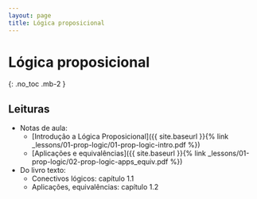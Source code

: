 ```yaml
---
layout: page
title: Lógica proposicional
---
```


# Lógica proposicional
{: .no_toc .mb-2 }

## Leituras

- Notas de aula:
  - [Introdução a Lógica Proposicional]({{ site.baseurl }}{% link _lessons/01-prop-logic/01-prop-logic-intro.pdf %})
  - [Aplicações e equivalências]({{ site.baseurl }}{% link _lessons/01-prop-logic/02-prop-logic-apps_equiv.pdf %})
- Do livro texto:
  - Conectivos lógicos: capítulo 1.1
  - Aplicações, equivalências: capítulo 1.2
